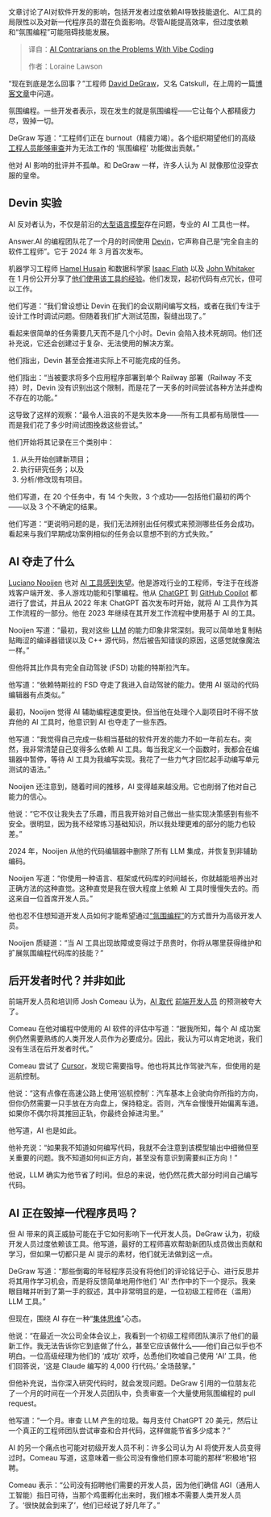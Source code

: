 <!--
title: AI反叛者：批判氛围编码
cover: https://cdn.thenewstack.io/media/2025/08/eb1a421d-ai_contrarians_speak.jpg
summary: 文章讨论了AI对软件开发的影响，包括开发者过度依赖AI导致技能退化、AI工具的局限性以及对新一代程序员的潜在负面影响。尽管AI能提高效率，但过度依赖和“氛围编程”可能阻碍技能发展。
-->

文章讨论了AI对软件开发的影响，包括开发者过度依赖AI导致技能退化、AI工具的局限性以及对新一代程序员的潜在负面影响。尽管AI能提高效率，但过度依赖和“氛围编程”可能阻碍技能发展。

> 译自：[AI Contrarians on the Problems With Vibe Coding](https://thenewstack.io/ai-contrarians-on-the-problems-with-vibe-coding/)
> 
> 作者：Loraine Lawson

“现在到底是怎么回事？”工程师 [David DeGraw](https://github.com/catskull)，又名 Catskull，在上周的一篇[博客文章](https://catskull.net/what-the-hell-is-going-on-right-now.html)中问道。

氛围编程。一些开发者表示，现在发生的就是氛围编程——它让每个人都精疲力尽，毁掉一切。

DeGraw 写道：“工程师们正在 burnout（精疲力竭）。各个组织期望他们的高级[工程人员能够审查](https://thenewstack.io/ai-coding-assistants-are-reshaping-engineering-not-replacing-engineers/)并为无法工作的 ‘氛围编程’ 功能做出贡献。”

他对 AI 影响的批评并不孤单。和 DeGraw 一样，许多人认为 AI 就像那位没穿衣服的皇帝。

## Devin 实验

AI 反对者认为，不仅是前沿的[大型语言模型](https://thenewstack.io/will-llms-and-vibe-coding-fuel-a-developer-renaissance/)存在问题，专业的 AI 工具也一样。

Answer.AI 的编程团队花了一个月的时间使用 [Devin](https://devin.ai/)，它声称自己是“完全自主的软件工程师”。它于 2024 年 3 月首次发布。

机器学习工程师 [Hamel Husain](https://x.com/HamelHusain) 和数据科学家 [Isaac Flath](https://www.linkedin.com/in/isaacflath/) 以及 [John Whitaker](https://github.com/johnowhitaker) 在 1 月份公开分享了[他们使用该工具的经验](https://www.answer.ai/posts/2025-01-08-devin.html)。他们发现，起初代码有点冗长，但可以工作。

他们写道：“我们曾设想让 Devin 在我们的会议期间编写文档，或者在我们专注于设计工作时调试问题。但随着我们扩大测试范围，裂缝出现了。”

看起来很简单的任务需要几天而不是几个小时。Devin 会陷入技术死胡同。他们还补充说，它还会创建过于复杂、无法使用的解决方案。

他们指出，Devin 甚至会推进实际上不可能完成的任务。

他们指出：“当被要求将多个应用程序部署到单个 Railway 部署（Railway 不支持）时，Devin 没有识别出这个限制，而是花了一天多的时间尝试各种方法并虚构不存在的功能。”

这导致了这样的观察：“最令人沮丧的不是失败本身——所有工具都有局限性——而是我们花了多少时间试图挽救这些尝试。”

他们开始将其记录在三个类别中：

1. 从头开始创建新项目；
2. 执行研究任务；以及
3. 分析/修改现有项目。

他们写道，在 20 个任务中，有 14 个失败，3 个成功——包括他们最初的两个——以及 3 个不确定的结果。

他们写道：“更说明问题的是，我们无法辨别出任何模式来预测哪些任务会成功。看起来与我们早期成功案例相似的任务会以意想不到的方式失败。”

## AI 夺走了什么

[Luciano Nooijen](https://github.com/lucianonooijen/) 也对 [AI 工具感到失望](https://lucianonooijen.com/blog/why-i-stopped-using-ai-code-editors/)。他是游戏行业的工程师，专注于在线游戏客户端开发、多人游戏功能和引擎编程。他从 [ChatGPT](https://thenewstack.io/does-chatgpt-encourage-dangerous-delusions/) 到 [GitHub Copilot](https://thenewstack.io/the-top-ai-tool-for-devs-isnt-github-copilot-new-report-finds/) 都进行了尝试，并且从 2022 年末 ChatGPT 首次发布时开始，就将 AI 工具作为其工作流程的一部分。他在 2023 年继续在其开发工作流程中使用基于 AI 的工具。

Nooijen 写道：“最初，我对这些 [LLM](https://thenewstack.io/introduction-to-llms/) 的能力印象非常深刻。我可以简单地复制粘贴晦涩的编译器错误以及 C++ 源代码，然后被告知错误的原因，这感觉就像魔法一样。”

但他将其比作具有完全自动驾驶 (FSD) 功能的特斯拉汽车。

他写道：“依赖特斯拉的 FSD 夺走了我进入自动驾驶的能力。使用 AI 驱动的代码编辑器有点类似。”

最初，Nooijen 觉得 AI 辅助编程速度更快。但当他在处理个人副项目时不得不放弃他的 AI 工具时，他意识到 AI 也夺走了一些东西。

他写道：“我觉得自己完成一些相当基础的软件开发的能力不如一年前左右。突然，我非常清楚自己变得多么依赖 AI 工具。每当我定义一个函数时，我都会在编辑器中暂停，等待 AI 工具为我编写实现。我花了一些力气才回忆起手动编写单元测试的语法。”

Nooijen 还注意到，随着时间的推移，AI 变得越来越没用。它也削弱了他对自己能力的信心。

他说：“它不仅让我失去了乐趣，而且我开始对自己做出一些实现决策感到有些不安全。很明显，因为我不经常练习基础知识，所以我处理更难的部分的能力也较差。”

2024 年，Nooijen 从他的代码编辑器中删除了所有 LLM 集成，并恢复到非辅助编码。

Nooijen 写道：“你使用一种语言、框架或代码库的时间越长，你就越能培养出对正确方法的这种直觉。这种直觉是我在很大程度上依赖 AI 工具时慢慢失去的。而这来自一位首席开发人员。”

他也忍不住想知道开发人员如何才能希望通过[“氛围编程”](https://thenewstack.io/vibe-coding-where-everyone-can-speak-computer-programming/)的方式晋升为高级开发人员。

Nooijen 质疑道：“当 AI 工具出现故障或变得过于昂贵时，你将从哪里获得维护和扩展氛围编程代码库的技能？”

## 后开发者时代？并非如此

前端开发人员和培训师 Josh Comeau 认为，[AI 取代](https://www.joshwcomeau.com/blog/the-post-developer-era/) [前端开发人员](https://roadmap.sh/frontend) 的预测被夸大了。

Comeau 在他对编程中使用的 AI 软件的评估中写道：“据我所知，每个 AI 成功案例仍然需要熟练的人类开发人员作为必要成分。因此，我认为可以肯定地说，我们没有生活在后开发者时代。”

Comeau 尝试了 [Cursor](https://thenewstack.io/using-cursor-ai-as-part-of-your-development-workflow/)，发现它需要指导。他也将其比作驾驶汽车，但使用的是巡航控制。

他说：“这有点像在高速公路上使用‘巡航控制’：汽车基本上会驶向你所指的方向，但你仍然需要一只手放在方向盘上，保持稳定。否则，汽车会慢慢开始偏离车道。如果你不偶尔将其推回正轨，你最终会掉进沟里。”

他写道，AI 也是如此。

他补充说：“如果我不知道如何编写代码，我就不会注意到该模型输出中细微但至关重要的问题。我不知道如何纠正方向，甚至没有意识到需要纠正方向！”

他说，LLM 确实为他节省了时间。但总的来说，他仍然花费大部分时间自己编写代码。

## AI 正在毁掉一代程序员吗？

但 AI 带来的真正威胁可能在于它如何影响下一代开发人员。DeGraw 认为，初级开发人员过度依赖该工具。他写道，最好的工程师喜欢帮助新团队成员做出贡献和学习，但如果一切都只是 AI 提示的素材，他们就无法做到这一点。

DeGraw 写道：“那些倒霉的年轻程序员没有将他们的评论铭记于心、进行反思并将其用作学习机会，而是将反馈简单地用作他们 ‘AI’ 杰作中的下一个提示。我亲眼目睹并听到了第一手的叙述，其中非常明显的是，一位初级工程师在（滥用）LLM 工具。”

但现在，围绕 AI 存在一种“[集体思维](https://www.psychologytoday.com/us/basics/groupthink)”心态。

他说：“在最近一次公司全体会议上，我看到一个初级工程师团队演示了他们的最新工作。我无法告诉你它到底做了什么，甚至它应该做什么——他们自己似乎也不明白。一位高级经理为他们的 ‘成功’ 欢呼，怂恿他们吹嘘自己使用 ‘AI’ 工具，他们回答说，‘这是 Claude 编写的 4,000 行代码。’ 全场鼓掌。”

但他补充说，当你深入研究代码时，就会发现问题。DeGraw 引用的一位朋友花了一个月的时间在一个开发人员团队中，负责审查一个大量使用氛围编程的 pull request。

他写道：“一个月。审查 LLM 产生的垃圾。每月支付 ChatGPT 20 美元，然后让一个真正的工程师团队尝试审查和合并代码，这样做能节省多少成本？”

AI 的另一个痛点也可能对初级开发人员不利：许多公司认为 AI 将使开发人员变得过时。Comeau 写道，这意味着一些公司没有像他们原本可能的那样“积极地”招聘。

Comeau 表示：“公司没有招聘他们需要的开发人员，因为他们确信 AGI（通用人工智能）指日可待，当那个鸡蛋孵化出来时，我们根本不需要人类开发人员了。‘很快就会到来了’，他们已经说了好几年了。”